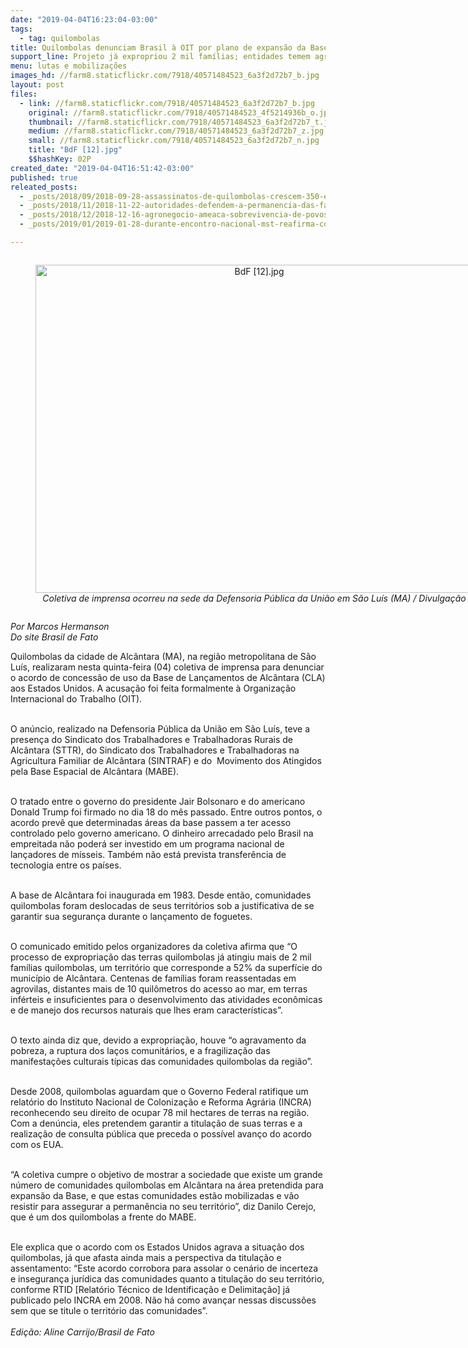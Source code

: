 ```yaml
---
date: "2019-04-04T16:23:04-03:00"
tags:
  - tag: quilombolas
title: Quilombolas denunciam Brasil à OIT por plano de expansão da Base de Alcântara
support_line: Projeto já expropriou 2 mil famílias; entidades temem agravamento da situação com acordo firmado com os EUA
menu: lutas e mobilizações
images_hd: //farm8.staticflickr.com/7918/40571484523_6a3f2d72b7_b.jpg
layout: post
files:
  - link: //farm8.staticflickr.com/7918/40571484523_6a3f2d72b7_b.jpg
    original: //farm8.staticflickr.com/7918/40571484523_4f5214936b_o.jpg
    thumbnail: //farm8.staticflickr.com/7918/40571484523_6a3f2d72b7_t.jpg
    medium: //farm8.staticflickr.com/7918/40571484523_6a3f2d72b7_z.jpg
    small: //farm8.staticflickr.com/7918/40571484523_6a3f2d72b7_n.jpg
    title: "BdF [12].jpg"
    $$hashKey: 02P
created_date: "2019-04-04T16:51:42-03:00"
published: true
releated_posts:
  - _posts/2018/09/2018-09-28-assassinatos-de-quilombolas-crescem-350-em-um-ano-no-brasil.md
  - _posts/2018/11/2018-11-22-autoridades-defendem-a-permanencia-das-familias-do-acampamento-quilombo-campo-grande.md
  - _posts/2018/12/2018-12-16-agronegocio-ameaca-sobrevivencia-de-povos-indigenas-e-quilombolas.md
  - _posts/2019/01/2019-01-28-durante-encontro-nacional-mst-reafirma-compromisso-com-luta-indigena-e-quilombola.md

---
```

<div style="text-align:center">
<figure class="image" style="display:inline-block"><img alt="BdF [12].jpg" height="525" src="//farm8.staticflickr.com/7918/40571484523_6a3f2d72b7_b.jpg" width="700" />
<figcaption><em>Coletiva de imprensa ocorreu na sede da Defensoria P&uacute;blica da Uni&atilde;o em S&atilde;o Lu&iacute;s (MA) / Divulga&ccedil;&atilde;o</em></figcaption>
</figure>
</div>

<p><em>Por Marcos Hermanson<br />
Do site Brasil de Fato</em></p>

<p>Quilombolas da cidade de Alc&acirc;ntara (MA), na regi&atilde;o metropolitana de S&atilde;o Lu&iacute;s, realizaram nesta quinta-feira (04) coletiva de imprensa para denunciar o acordo de concess&atilde;o de uso da Base de Lan&ccedil;amentos de Alc&acirc;ntara (CLA) aos Estados Unidos. A acusa&ccedil;&atilde;o foi feita formalmente &agrave; Organiza&ccedil;&atilde;o Internacional do Trabalho (OIT).<br />
&nbsp;</p>

<p>O an&uacute;ncio, realizado na Defensoria P&uacute;blica da Uni&atilde;o em S&atilde;o Lu&iacute;s, teve a presen&ccedil;a do Sindicato dos Trabalhadores e Trabalhadoras Rurais de Alc&acirc;ntara (STTR), do Sindicato dos Trabalhadores e Trabalhadoras na Agricultura Familiar de Alc&acirc;ntara (SINTRAF) e do&nbsp; Movimento dos Atingidos pela Base Espacial de Alc&acirc;ntara (MABE).<br />
&nbsp;</p>

<p>O tratado entre o governo do presidente Jair Bolsonaro e do americano Donald Trump foi firmado no dia 18 do m&ecirc;s passado. Entre outros pontos, o acordo prev&ecirc; que determinadas &aacute;reas da base passem a ter acesso controlado pelo governo americano. O dinheiro arrecadado pelo Brasil na empreitada n&atilde;o poder&aacute; ser investido em um programa nacional de lan&ccedil;adores de m&iacute;sseis. Tamb&eacute;m n&atilde;o est&aacute; prevista transfer&ecirc;ncia de tecnologia entre os pa&iacute;ses.<br />
&nbsp;</p>

<p>A base de Alc&acirc;ntara foi inaugurada em 1983. Desde ent&atilde;o, comunidades quilombolas foram deslocadas de seus territ&oacute;rios sob a justificativa de se garantir sua seguran&ccedil;a durante o lan&ccedil;amento de foguetes.<br />
&nbsp;</p>

<p>O comunicado emitido pelos organizadores da coletiva afirma que &ldquo;O processo de expropria&ccedil;&atilde;o das terras quilombolas j&aacute; atingiu mais de 2 mil fam&iacute;lias quilombolas, um territ&oacute;rio que corresponde a 52% da superf&iacute;cie do munic&iacute;pio de Alc&acirc;ntara. Centenas de fam&iacute;lias foram reassentadas em agrovilas, distantes mais de 10 quil&ocirc;metros do acesso ao mar, em terras inf&eacute;rteis e insuficientes para o desenvolvimento das atividades econ&ocirc;micas e de manejo dos recursos naturais que lhes eram caracter&iacute;sticas&rdquo;.<br />
&nbsp;</p>

<p>O texto ainda diz que, devido a expropria&ccedil;&atilde;o, houve &ldquo;o agravamento da pobreza, a ruptura dos la&ccedil;os comunit&aacute;rios, e a fragiliza&ccedil;&atilde;o das manifesta&ccedil;&otilde;es culturais t&iacute;picas das comunidades quilombolas da regi&atilde;o&rdquo;.<br />
&nbsp;</p>

<p>Desde 2008, quilombolas aguardam que o Governo Federal ratifique um relat&oacute;rio do Instituto Nacional de Coloniza&ccedil;&atilde;o e Reforma Agr&aacute;ria (INCRA) reconhecendo seu direito de ocupar 78 mil hectares de terras na regi&atilde;o. Com a den&uacute;ncia, eles pretendem garantir a titula&ccedil;&atilde;o de suas terras e a realiza&ccedil;&atilde;o de consulta p&uacute;blica que preceda o poss&iacute;vel avan&ccedil;o do acordo com os EUA.<br />
&nbsp;</p>

<p>&ldquo;A coletiva cumpre o objetivo de mostrar a sociedade que existe um grande n&uacute;mero de comunidades quilombolas em Alc&acirc;ntara na &aacute;rea pretendida para expans&atilde;o da Base, e que estas comunidades est&atilde;o mobilizadas e v&atilde;o resistir para assegurar a perman&ecirc;ncia no seu territ&oacute;rio&rdquo;, diz Danilo Cerejo, que &eacute; um dos quilombolas a frente do MABE.<br />
&nbsp;</p>

<p>Ele explica que o acordo com os Estados Unidos agrava a situa&ccedil;&atilde;o dos quilombolas, j&aacute; que afasta ainda mais a perspectiva da titula&ccedil;&atilde;o e assentamento: &ldquo;Este acordo corrobora para assolar o cen&aacute;rio de incerteza e inseguran&ccedil;a jur&iacute;dica das comunidades quanto a titula&ccedil;&atilde;o do seu territ&oacute;rio, conforme RTID [Relat&oacute;rio T&eacute;cnico de Identifica&ccedil;&atilde;o e Delimita&ccedil;&atilde;o] j&aacute; publicado pelo INCRA em 2008. N&atilde;o h&aacute; como avan&ccedil;ar nessas discuss&otilde;es sem que se titule o territ&oacute;rio das comunidades&rdquo;.<br />
<br />
<em>Edi&ccedil;&atilde;o: Aline Carrijo/Brasil de Fato</em></p>

<p>&nbsp;</p>

